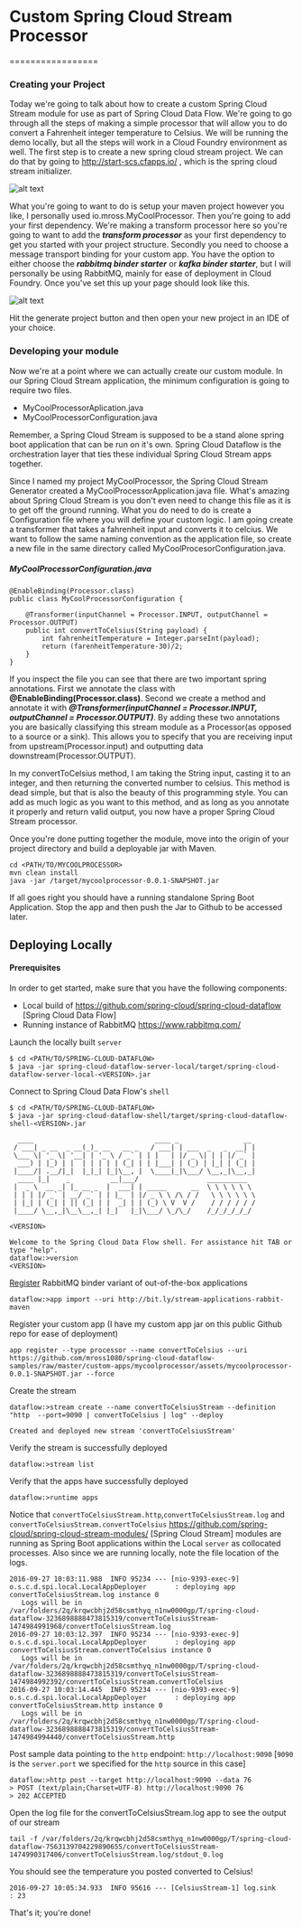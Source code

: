 # Custom Spring Cloud Stream Processor
=================

### Creating your Project

Today we're going to talk about how to create a custom Spring Cloud Stream module for use as part of Spring Cloud Data Flow.  We're going to go through all the steps of making a simple processor that will allow you to do convert a Fahrenheit integer temperature to Celsius.  We will be running the demo locally, but all the steps will work in a Cloud Foundry environment as well.  The first step is to create a new spring cloud stream project.  We can do that by going to http://start-scs.cfapps.io/ , which is the spring cloud stream initializer.

![alt text](https://github.com/mross1080/spring-cloud-dataflow-samples/blob/master/custom-apps/mycoolprocessor/assets/screenshot1.png?raw=true "SCS Screen 1")

What you're going to want to do is setup your maven project however you like, I personally used io.mross.MyCoolProcessor.  Then you're going to add your first dependency.  We're making a transform processor here so you're going to want to add the ***transform processor*** as your first dependency to get you started with your project structure.  Secondly you need to choose a message transport binding for your custom app.  You have the option to either choose the ***rabbitmq binder starter*** or ***kafka binder starter***, but I will personally be using RabbitMQ, mainly for ease of deployment in Cloud Foundry.  Once you've set this up your page should look like this.

![alt text](https://github.com/mross1080/spring-cloud-dataflow-samples/blob/master/custom-apps/mycoolprocessor/assets/setupProject.png?raw=true "SCS Screen 2")

Hit the generate project button and then open your new project in an IDE of your choice.

### Developing your module

Now we're at a point where we can actually create our custom module.  In our Spring Cloud Stream application, the minimum configuration is going to require two files.
* MyCoolProcessorAplication.java
* MyCoolProcessorConfiguration.java


Remember, a Spring Cloud Stream is supposed to be a stand alone spring boot application that can be run on it's own.  Spring Cloud Dataflow is the orchestration layer that ties these individual Spring Cloud Stream apps together.

Since I named my project MyCoolProcessor, the Spring Cloud Stream Generator created a MyCoolProcessorApplication.java file.  What's amazing about Spring Cloud Stream is you don't even need to change this file as it is to get off the ground running.  What you do need to do is create a Configuration file where you will define your custom logic.  I am going create a transformer that takes a fahrenheit input and converts it to celcius.  We want to follow the same naming convention as the application file, so create a new file in the same directory called MyCoolProcesorConfiguration.java.


##### MyCoolProcessorConfiguration.java
```
@EnableBinding(Processor.class)
public class MyCoolProcessorConfiguration {

    @Transformer(inputChannel = Processor.INPUT, outputChannel = Processor.OUTPUT)
    public int convertToCelsius(String payload) {
        int fahrenheitTemperature = Integer.parseInt(payload);
        return (farenheitTemperature-30)/2;
    }
}
```

If you inspect the file you can see that there are two important spring annotations.  First we annotate the class with **@EnableBinding(Processor.class)**.  Second we create a method and annotate it with ***@Transformer(inputChannel = Processor.INPUT, outputChannel = Processor.OUTPUT)***.  By adding these two annotations you are basically classifying this stream module as a Processor(as opposed to a source or a sink).  This allows you to specify that you are receiving input from upstream(Processor.input) and outputting data downstream(Processor.OUTPUT).

In my convertToCelsius method, I am taking the String input, casting it to an integer, and then returning the converted number to celsius.  This method is dead simple, but that is also the beauty of this programming style.  You can add as much logic as you want to this method, and as long as you annotate it properly and return valid output, you now have a proper Spring Cloud Stream processor.

Once you're done putting together the module, move into the origin of your project directory and build a deployable jar with Maven.
```
cd <PATH/TO/MYCOOLPROCESSOR>
mvn clean install
java -jar /target/mycoolprocessor-0.0.1-SNAPSHOT.jar
```

If all goes right you should have a running standalone Spring Boot Application.  Stop the app and then push the Jar to Github to be accessed later.

## Deploying Locally

#### Prerequisites

In order to get started, make sure that you have the following components:

* Local build of https://github.com/spring-cloud/spring-cloud-dataflow [Spring Cloud Data Flow]
* Running instance of RabbitMQ https://www.rabbitmq.com/



 Launch the locally built `server`

```
$ cd <PATH/TO/SPRING-CLOUD-DATAFLOW>
$ java -jar spring-cloud-dataflow-server-local/target/spring-cloud-dataflow-server-local-<VERSION>.jar
```


Connect to Spring Cloud Data Flow's `shell`


```
$ cd <PATH/TO/SPRING-CLOUD-DATAFLOW>
$ java -jar spring-cloud-dataflow-shell/target/spring-cloud-dataflow-shell-<VERSION>.jar

  ____                              ____ _                __
 / ___| _ __  _ __(_)_ __   __ _   / ___| | ___  _   _  __| |
 \___ \| '_ \| '__| | '_ \ / _` | | |   | |/ _ \| | | |/ _` |
  ___) | |_) | |  | | | | | (_| | | |___| | (_) | |_| | (_| |
 |____/| .__/|_|  |_|_| |_|\__, |  \____|_|\___/ \__,_|\__,_|
  ____ |_|    _          __|___/                 __________
 |  _ \  __ _| |_ __ _  |  ___| | _____      __  \ \ \ \ \ \
 | | | |/ _` | __/ _` | | |_  | |/ _ \ \ /\ / /   \ \ \ \ \ \
 | |_| | (_| | || (_| | |  _| | | (_) \ V  V /    / / / / / /
 |____/ \__,_|\__\__,_| |_|   |_|\___/ \_/\_/    /_/_/_/_/_/

<VERSION>

Welcome to the Spring Cloud Data Flow shell. For assistance hit TAB or type "help".
dataflow:>version
<VERSION>
```


[Register](https://github.com/spring-cloud/spring-cloud-dataflow/blob/master/spring-cloud-dataflow-docs/src/main/asciidoc/streams.adoc#register-a-stream-app) RabbitMQ binder variant of out-of-the-box applications
```
dataflow:>app import --uri http://bit.ly/stream-applications-rabbit-maven
```

Register your custom app (I have my custom app jar on this public Github repo for ease of deployment)

```
app register --type processor --name convertToCelsius --uri https://github.com/mross1080/spring-cloud-dataflow-samples/raw/master/custom-apps/mycoolprocessor/assets/mycoolprocessor-0.0.1-SNAPSHOT.jar --force
```

Create the stream

```
dataflow:>stream create --name convertToCelsiusStream --definition "http  --port=9090 | convertToCelsius | log" --deploy 

Created and deployed new stream 'convertToCelsiusStream'
```


Verify the stream is successfully deployed

```
dataflow:>stream list
```


Verify that the apps have successfully deployed

```
dataflow:>runtime apps
```

 Notice that `convertToCelsiusStream.http`,`convertToCelsiusStream.log` and `convertToCelsiusStream.convertToCelsius` https://github.com/spring-cloud/spring-cloud-stream-modules/ [Spring Cloud Stream] modules are running as Spring Boot applications within the Local `server` as collocated processes.  Also since we are running locally, note the file location of the logs.  


```
2016-09-27 10:03:11.988  INFO 95234 --- [nio-9393-exec-9] o.s.c.d.spi.local.LocalAppDeployer       : deploying app convertToCelsiusStream.log instance 0
   Logs will be in /var/folders/2q/krqwcbhj2d58csmthyq_n1nw0000gp/T/spring-cloud-dataflow-3236898888473815319/convertToCelsiusStream-1474984991968/convertToCelsiusStream.log
2016-09-27 10:03:12.397  INFO 95234 --- [nio-9393-exec-9] o.s.c.d.spi.local.LocalAppDeployer       : deploying app convertToCelsiusStream.convertToCelsius instance 0
   Logs will be in /var/folders/2q/krqwcbhj2d58csmthyq_n1nw0000gp/T/spring-cloud-dataflow-3236898888473815319/convertToCelsiusStream-1474984992392/convertToCelsiusStream.convertToCelsius
2016-09-27 10:03:14.445  INFO 95234 --- [nio-9393-exec-9] o.s.c.d.spi.local.LocalAppDeployer       : deploying app convertToCelsiusStream.http instance 0
   Logs will be in /var/folders/2q/krqwcbhj2d58csmthyq_n1nw0000gp/T/spring-cloud-dataflow-3236898888473815319/convertToCelsiusStream-1474984994440/convertToCelsiusStream.http
```

 Post sample data pointing to the `http` endpoint: `http://localhost:9090` [`9090` is the `server.port` we specified for the `http` source in this case]


```
dataflow:>http post --target http://localhost:9090 --data 76
> POST (text/plain;Charset=UTF-8) http://localhost:9090 76
> 202 ACCEPTED
```

Open the log file for the convertToCelsiusStream.log app to see the output of our stream
```
tail -f /var/folders/2q/krqwcbhj2d58csmthyq_n1nw0000gp/T/spring-cloud-dataflow-7563139704229890655/convertToCelsiusStream-1474990317406/convertToCelsiusStream.log/stdout_0.log
```
You should see the temperature you posted converted to Celsius!
```
2016-09-27 10:05:34.933  INFO 95616 --- [CelsiusStream-1] log.sink                                 : 23
```

 That's it; you're done!
